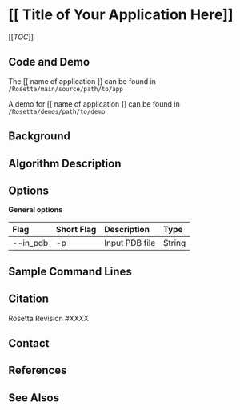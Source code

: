 # [[ Title of Your Application Here]]

[[_TOC_]]

## Code and Demo
The [[ name of application ]] can be found in `/Rosetta/main/source/path/to/app`

A demo for [[ name of application ]] can be found in `/Rosetta/demos/path/to/demo`

## Background

## Algorithm Description

## Options

**General options**

|**Flag**|**Short Flag**|**Description**|**Type**|
|:-------|:-------|:--------------|:-------|
|--in_pdb|-p|Input PDB file|String|

## Sample Command Lines

## Citation
Rosetta Revision #XXXX

## Contact

## References

## See Alsos
